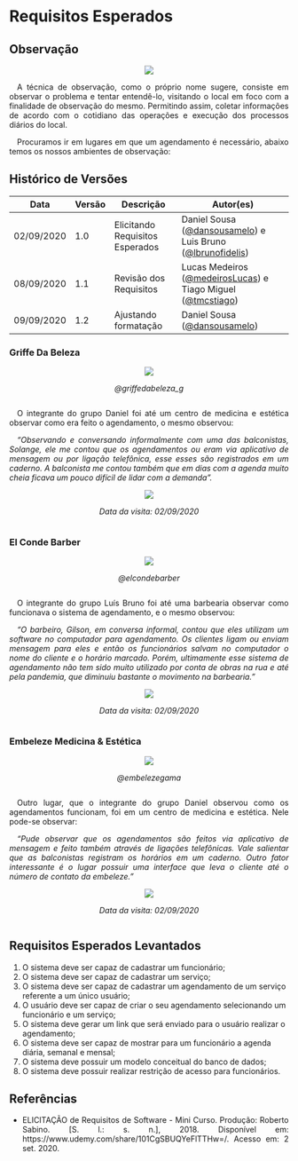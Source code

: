 # Requisitos Esperados

## Observação

<div style="display: flex; justify-content: center; align-items:center;">
    <img src="../assets/observacao/bino.png">
</div>


<p align="justify">&emsp;A técnica de observação, como o próprio nome sugere, consiste em observar o problema e tentar entendê-lo, visitando o local em foco com a finalidade de observação do mesmo. Permitindo assim, coletar informações de acordo com o cotidiano das operações e execução dos processos diários do local.</p>
<p align="justify">&emsp;Procuramos ir em lugares em que um agendamento é necessário, abaixo temos os nossos ambientes de observação:</p>

## Histórico de Versões

| Data | Versão | Descrição | Autor(es) |
| ---- | ------ | --------- | --------- |
| 02/09/2020 | 1.0 | Elicitando Requisitos Esperados | Daniel Sousa ([@dansousamelo]((https://github.com/dansousamelo)))  e Luis Bruno ([@lbrunofidelis](https://github.com/lbrunofidelis)) |
| 08/09/2020 | 1.1 | Revisão dos Requisitos | Lucas Medeiros ([@medeirosLucas](https://github.com/medeiroslucas)) e Tiago Miguel ([@tmcstiago](https://github.com/tmcstiago)) |
| 09/09/2020 | 1.2 | Ajustando formatação | Daniel Sousa ([@dansousamelo]((https://github.com/dansousamelo))) |

### Griffe Da Beleza

<div style="display: flex; justify-content: center; align-items:center;">
    <img src="../assets/observacao/grife.png">
</div>

<div style="display: flex; justify-content: center; align-items:center;">
    <i><p>@griffedabeleza_g</p></i>
</div>

<p align="justify">&emsp;O integrante do grupo Daniel foi até um centro de medicina e estética observar como era feito o agendamento, o mesmo observou:</p>
<p align="justify">&emsp;<i>“Observando e conversando informalmente com uma das balconistas, Solange, ele me contou que os agendamentos ou eram via aplicativo de mensagem ou por ligação telefônica, esse esses são registrados em um caderno.  A balconista me contou também que em dias com a agenda muito cheia ficava um pouco difícil de lidar  com a demanda”.</i></p>

<div style="display: flex; justify-content: center; align-items:center;">
    <img src="../assets/observacao/dan1.png">
</div>
<div style="display: flex; justify-content: center; align-items:center;">
    <i><p>Data da visita: 02/09/2020</p></i>
</div>

### El Conde Barber

<div style="display: flex; justify-content: center; align-items:center;">
    <img src="../assets/observacao/dan3.jpg">
</div>

<div style="display: flex; justify-content: center; align-items:center;">
    <i><p>@elcondebarber</p></i>
</div>

<p align="justify">&emsp;O integrante do grupo Luís Bruno foi até uma barbearia observar como funcionava o sistema de agendamento, e o mesmo observou:</p>
<p align="justify">&emsp;<i>“O barbeiro, Gilson, em conversa informal, contou que eles utilizam um software no computador para agendamento. Os clientes ligam ou enviam mensagem para eles e então os funcionários salvam no computador o nome do cliente e o horário marcado. Porém, ultimamente esse sistema de agendamento não tem sido muito utilizado por conta de obras na rua e até pela pandemia, que diminuiu bastante o movimento na barbearia.”</i></p>

<div style="display: flex; justify-content: center; align-items:center;">
    <img src="../assets/observacao/lu.png">
</div>
<div style="display: flex; justify-content: center; align-items:center;">
    <i><p>Data da visita: 02/09/2020</p></i>
</div>

### Embeleze Medicina & Estética

<div style="display: flex; justify-content: center; align-items:center;">
    <img src="../assets/observacao/embeleze.png">
</div>

<div style="display: flex; justify-content: center; align-items:center;">
    <i><p>@embelezegama</p></i>
</div>

<p align="justify">&emsp;Outro lugar, que o integrante do grupo Daniel observou como os agendamentos funcionam, foi em um centro de medicina e estética. Nele pode-se observar:</p>
<p align="justify">&emsp;<i>“Pude observar que os agendamentos são feitos via aplicativo de mensagem e feito também através de ligações telefônicas. Vale salientar que as balconistas registram os horários em um caderno. Outro fator interessante é o lugar possuir uma interface que leva o cliente até o número de contato da embeleze.”</i></p>

<div style="display: flex; justify-content: center; align-items:center;">
    <img src="../assets/observacao/dan5.png">
</div>
<div style="display: flex; justify-content: center; align-items:center;">
    <i><p>Data da visita: 02/09/2020</p></i>
</div>

## Requisitos Esperados Levantados

1. O sistema deve ser capaz de cadastrar um funcionário;
1. O sistema deve ser capaz de cadastrar um serviço;
1. O sistema deve ser capaz de cadastrar um agendamento de um serviço referente a um único usuário;
1. O usuário deve ser capaz de criar o seu agendamento selecionando um funcionário e um serviço;
1. O sistema deve gerar um link que será enviado para o usuário realizar o agendamento;
1. O sistema deve ser capaz de mostrar para um funcionário a agenda diária, semanal e mensal;
1. O sistema deve possuir um modelo conceitual do banco de dados;
1. O sistema deve possuir realizar restrição de acesso para funcionários.

## **Referências**
 * <p align="justify">ELICITAÇÃO de Requisitos de Software - Mini Curso. Produção: Roberto Sabino. [S. l.: s. n.], 2018. Disponível em: https://www.udemy.com/share/101CgSBUQYeFlTTHw=/. Acesso em: 2 set. 2020.
</p>